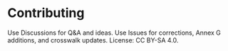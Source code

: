 # Contributing

Use Discussions for Q&A and ideas. Use Issues for corrections, Annex G additions, and crosswalk updates. License: CC BY-SA 4.0.
